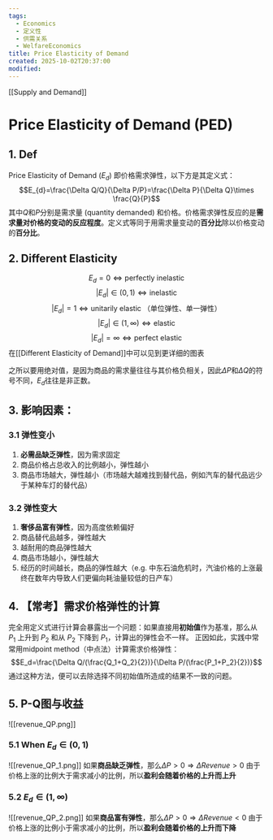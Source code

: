 ```yaml
---
tags:
  - Economics
  - 定义性
  - 供需关系
  - WelfareEconomics
title: Price Elasticity of Demand
created: 2025-10-02T20:37:00
modified:
---
```

[[Supply and Demand]]
# Price Elasticity of Demand (PED)
## 1. Def
Price Elasticity of Demand ($E_{d}$) 即价格需求弹性，以下方是其定义式：
$$E_{d}=\frac{\Delta Q/Q}{\Delta P/P}=\frac{\Delta P}{\Delta Q}\times \frac{Q}{P}$$
其中$Q$和$P$分别是需求量 (quantity demanded) 和价格。价格需求弹性反应的是**需求量对价格的变动的反应程度**。定义式等同于用需求量变动的**百分比**除以价格变动的**百分比**。

## 2. Different Elasticity
$$E_{d}=0\Leftrightarrow\text{perfectly inelastic}$$
$$|E_{d}|\in(0,1)\Leftrightarrow\text{inelastic}$$
$$|E_{d}|=1\Leftrightarrow\text{unitarily elastic （单位弹性、单一弹性）}$$
$$|E_{d}|\in(1,\infty)\Leftrightarrow\text{elastic}$$
$$|E_{d}|=\infty\Leftrightarrow\text{perfect elastic}$$
在[[Different Elasticity of Demand]]中可以见到更详细的图表

之所以要用绝对值，是因为商品的需求量往往与其价格负相关，因此$\Delta P$和$\Delta Q$的符号不同，$E_{d}$往往是非正数。
## 3. 影响因素：
### 3.1 弹性变小

1. **必需品缺乏弹性**，因为需求固定
2. 商品价格占总收入的比例越小，弹性越小
3. 商品市场越大，弹性越小（市场越大越难找到替代品，例如汽车的替代品远少于某种车灯的替代品）
### 3.2 弹性变大
1. **奢侈品富有弹性**，因为高度依赖偏好
2. 商品替代品越多，弹性越大
3. 越耐用的商品弹性越大
4. 商品市场越小，弹性越大
5. 经历的时间越长，商品的弹性越大（e.g. 中东石油危机时，汽油价格的上涨最终在数年内导致人们更偏向耗油量较低的日产车）

## 4. 【常考】需求价格弹性的计算
完全用定义式进行计算会暴露出一个问题：如果直接用**初始值**作为基准，那么从 $P_1$ 上升到 $P_2$ 和从 $P_2$ 下降到 $P_1$，计算出的弹性会不一样。
正因如此，实践中常常用midpoint method（中点法）计算需求价格弹性：
$$E_d=\frac{\Delta Q/(\frac{Q_1+Q_2}{2})}{\Delta P/(\frac{P_1+P_2}{2})}$$
通过这种方法，便可以去除选择不同初始值所造成的结果不一致的问题。

## 5. P-Q图与收益
![[revenue_QP.png]]
### 5.1 When $E_d\in(0,1)$
![[revenue_QP_1.png]]
如果**商品缺乏弹性**，那么$\Delta P>0 \Rightarrow \Delta Revenue>0$
由于价格上涨的比例大于需求减小的比例，所以**盈利会随着价格的上升而上升**

### 5.2 $E_d\in(1,\infty)$
![[revenue_QP_2.png]]
如果**商品富有弹性**，那么$\Delta P>0 \Rightarrow \Delta Revenue<0$
由于价格上涨的比例小于需求减小的比例，所以**盈利会随着价格的上升而下降**
